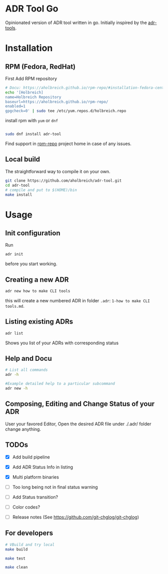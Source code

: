 # ADR Tool Go

Opinionated version of ADR tool written in go. Initially inspired by the [adr-tools](https://github.com/npryce/adr-tools).


# Installation 

## RPM (Fedora, RedHat)

First Add RPM repository
```bash
# Docu: https://aholbreich.github.io/rpm-repo/#installation-fedora-centos-redhat
echo '[Holbreich]
name=Holbreich Repository
baseurl=https://aholbreich.github.io/rpm-repo/
enabled=1
gpgcheck=0' | sudo tee /etc/yum.repos.d/holbreich.repo

```
install rpm with `yum` or `dnf`

```bash

sudo dnf install adr-tool

```
Find support in [rpm-repo](https://github.com/aholbreich/rpm-repo) project home in case of any issues.

## Local build

The straightforward way to compile it on your own.

```bash
git clone https://github.com/aholbreich/adr-tool.git
cd adr-tool
# compile and put to $(HOME)/bin
make install

```

# Usage

## Init configuration

Run
```bash
adr init 
```
before you start working.

## Creating a new ADR

```bash
adr new how to make CLI tools
```
this will create a new numbered ADR in folder `.adr`:
`1-how to make CLI tools.md`.

## Listing existing ADRs

```bash
adr list 
```
Shows you list of your ADRs with corresponding status

## Help and Docu

```bash
# List all commands
adr -h 

#Example detailed help to a particular subcommand
adr new -h 
```

## Composing, Editing and Change Status of your ADR

User your favored Editor, Open the desired ADR file under ./.adr/ folder change anything.

## TODOs

* [x] Add build pipeline
* [x] Add ADR Status Info in listing
* [x] Multi platform binaries
* [ ] Too long being not in final status warning
* [ ] Add Status transition?
* [ ] Color codes?
* [ ] Release notes (See https://github.com/git-chglog/git-chglog)


## For developers

```bash
# VBuild and try local
make build

make test

make clean
```